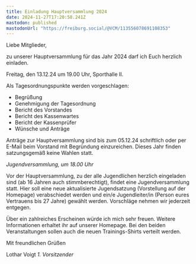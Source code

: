 ```yaml
---
title: Einladung Hauptversammlung 2024
date: 2024-11-27T17:20:58.241Z
mastodon: published
mastodonUrl: "https://freiburg.social/@VCM/113556078691108353"
---
```


Liebe Mitglieder,

zu unserer Hauptversammlung für das Jahr 2024 darf ich Euch herzlich einladen.

Freitag, den 13.12.24 um 19.00 Uhr, Sporthalle II.

Als Tagesordnungspunkte werden vorgeschlagen:

- Begrüßung
- Genehmigung der Tagesordnung
- Bericht des Vorstandes
- Bericht des Kassenwartes
- Bericht der Kassenprüfer
- Wünsche und Anträge

Anträge zur Hauptversammlung sind bis zum 05.12.24 schriftlich oder per E-Mail beim Vorstand mit Begründung einzureichen. Dieses Jahr finden satzungsgemäß keine Wahlen statt.

_Jugendversammlung, um 18.00 Uhr_

Vor der Hauptversammlung, zu der alle Jugendlichen herzlich eingeladen sind (ab 16 Jahren auch stimmberechtigt), findet eine Jugendversammlung statt. Hier soll eine neue
aktualisierte Jugendsatzung (Vorstellung auf der Homepage) verabschiedet werden und ein/e Jugendleiter/in (Person eures Vertrauens bis 27 Jahre) gewählt werden. Vorschläge nehmen wir jederzeit entgegen.

Über ein zahlreiches Erscheinen würde ich mich sehr freuen. Weitere Informationen erhaltet ihr auf unserer Homepage. Bei den beiden Veranstaltungen sollen auch die neuen Trainings-Shirts verteilt werden.

Mit freundlichen Grüßen

Lothar Voigt
_1. Vorsitzender_
